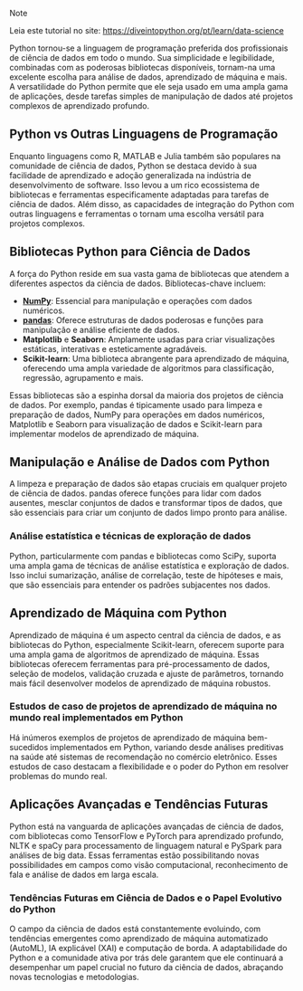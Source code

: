 > [!NOTE]
> Leia este tutorial no site: https://diveintopython.org/pt/learn/data-science

Python tornou-se a linguagem de programação preferida dos profissionais de ciência de dados em todo o mundo. Sua simplicidade e legibilidade, combinadas com as poderosas bibliotecas disponíveis, tornam-na uma excelente escolha para análise de dados, aprendizado de máquina e mais. A versatilidade do Python permite que ele seja usado em uma ampla gama de aplicações, desde tarefas simples de manipulação de dados até projetos complexos de aprendizado profundo.

## Python vs Outras Linguagens de Programação

Enquanto linguagens como R, MATLAB e Julia também são populares na comunidade de ciência de dados, Python se destaca devido à sua facilidade de aprendizado e adoção generalizada na indústria de desenvolvimento de software. Isso levou a um rico ecossistema de bibliotecas e ferramentas especificamente adaptadas para tarefas de ciência de dados. Além disso, as capacidades de integração do Python com outras linguagens e ferramentas o tornam uma escolha versátil para projetos complexos.

## Bibliotecas Python para Ciência de Dados

A força do Python reside em sua vasta gama de bibliotecas que atendem a diferentes aspectos da ciência de dados. Bibliotecas-chave incluem:
- **[NumPy](/pt/learn/data_science/numpy.md)**: Essencial para manipulação e operações com dados numéricos.
- **[pandas](/pt/learn/data_science/pandas.md)**: Oferece estruturas de dados poderosas e funções para manipulação e análise eficiente de dados.
- **Matplotlib** e **Seaborn**: Amplamente usadas para criar visualizações estáticas, interativas e esteticamente agradáveis.
- **Scikit-learn**: Uma biblioteca abrangente para aprendizado de máquina, oferecendo uma ampla variedade de algoritmos para classificação, regressão, agrupamento e mais.

Essas bibliotecas são a espinha dorsal da maioria dos projetos de ciência de dados. Por exemplo, pandas é tipicamente usado para limpeza e preparação de dados, NumPy para operações em dados numéricos, Matplotlib e Seaborn para visualização de dados e Scikit-learn para implementar modelos de aprendizado de máquina.

## Manipulação e Análise de Dados com Python

A limpeza e preparação de dados são etapas cruciais em qualquer projeto de ciência de dados. pandas oferece funções para lidar com dados ausentes, mesclar conjuntos de dados e transformar tipos de dados, que são essenciais para criar um conjunto de dados limpo pronto para análise.

### Análise estatística e técnicas de exploração de dados

Python, particularmente com pandas e bibliotecas como SciPy, suporta uma ampla gama de técnicas de análise estatística e exploração de dados. Isso inclui sumarização, análise de correlação, teste de hipóteses e mais, que são essenciais para entender os padrões subjacentes nos dados.

## Aprendizado de Máquina com Python

Aprendizado de máquina é um aspecto central da ciência de dados, e as bibliotecas do Python, especialmente Scikit-learn, oferecem suporte para uma ampla gama de algoritmos de aprendizado de máquina. Essas bibliotecas oferecem ferramentas para pré-processamento de dados, seleção de modelos, validação cruzada e ajuste de parâmetros, tornando mais fácil desenvolver modelos de aprendizado de máquina robustos.

### Estudos de caso de projetos de aprendizado de máquina no mundo real implementados em Python

Há inúmeros exemplos de projetos de aprendizado de máquina bem-sucedidos implementados em Python, variando desde análises preditivas na saúde até sistemas de recomendação no comércio eletrônico. Esses estudos de caso destacam a flexibilidade e o poder do Python em resolver problemas do mundo real.

## Aplicações Avançadas e Tendências Futuras

Python está na vanguarda de aplicações avançadas de ciência de dados, com bibliotecas como TensorFlow e PyTorch para aprendizado profundo, NLTK e spaCy para processamento de linguagem natural e PySpark para análises de big data. Essas ferramentas estão possibilitando novas possibilidades em campos como visão computacional, reconhecimento de fala e análise de dados em larga escala.

### Tendências Futuras em Ciência de Dados e o Papel Evolutivo do Python

O campo da ciência de dados está constantemente evoluindo, com tendências emergentes como aprendizado de máquina automatizado (AutoML), IA explicável (XAI) e computação de borda. A adaptabilidade do Python e a comunidade ativa por trás dele garantem que ele continuará a desempenhar um papel crucial no futuro da ciência de dados, abraçando novas tecnologias e metodologias.
